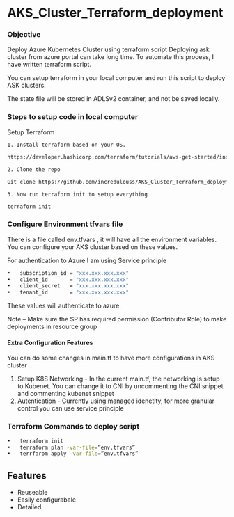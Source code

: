 
# AKS_Cluster_Terraform_deployment

### Objective 
Deploy Azure Kubernetes Cluster using terraform script
Deploying ask cluster from azure portal can take long time. To automate this process, I have written terraform script.

You can setup terraform in your local computer and run this script to deploy ASK clusters.

The state file will be stored in ADLSv2 container, and not be saved locally. 




### Steps to setup code in local computer

Setup Terraform

    1. Install terraform based on your OS. 

```bash
https://developer.hashicorp.com/terraform/tutorials/aws-get-started/install-cli 
```
    

    2. Clone the repo
```bash
Git clone https://github.com/incredulouss/AKS_Cluster_Terraform_deployment.git
```


    3. Now run terraform init to setup everything
```bash
terraform init
```
### Configure Environment tfvars file 

There is a file called env.tfvars , it will have all the environment variables. You can configure your AKS cluster based on these values.

For authentication to Azure I am using Service principle 

```bash
•	subscription_id = "xxx.xxx.xxx.xxx"
•	client_id       = "xxx.xxx.xxx.xxx"
•	client_secret   = "xxx.xxx.xxx.xxx"
•	tenant_id       = "xxx.xxx.xxx.xxx"
```

These values will authenticate to azure.

Note – Make sure the SP has required permission (Contributor Role) to make deployments in resource group

#### Extra Configuration Features 

You can do some changes in main.tf to have more configurations in AKS cluster

1. Setup K8S Networking - In the current main.tf, the networking is setup to Kubenet. You can change it to CNI by uncommenting the CNI snippet and commenting kubenet snippet
2. Autentication - Currently using managed idenetity, for more granular control you can use service principle
     

### Terraform Commands to deploy script

```bash
•	terraform init 
•	terraform plan -var-file=”env.tfvars”
•	terrfarom apply -var-file=”env.tfvars”
```




## Features

- Reuseable
- Easily configurabale
- Detailed

